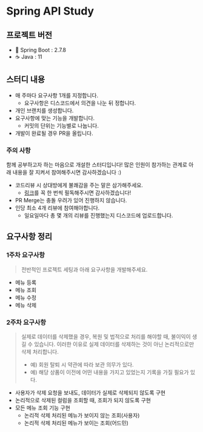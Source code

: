 # Spring API Study

## 프로젝트 버전

- 🍃 Spring Boot : 2.7.8
- ☕️ Java : 11

## 스터디 내용

- 매 주마다 요구사항 1개를 지정합니다.
  - 요구사항은 디스코드에서 의견을 나눈 뒤 정합니다.
- 개인 브랜치를 생성합니다.
- 요구사항에 맞는 기능을 개발합니다.
  - 커밋의 단위는 기능별로 나눕니다.
- 개발이 완료될 경우 PR을 올립니다.

### 주의 사항

함께 공부하고자 하는 마음으로 개설한 스터디입니다!
많은 인원이 참가하는 관계로 아래 내용을 잘 지켜서 참여해주시면 감사하겠습니다 :)

- 코드리뷰 시 상대방에게 불쾌감을 주는 말은 삼가해주세요.
  - [링크](https://tech.kakao.com/2022/03/17/2022-newkrew-onboarding-codereview/)를 꼭 한 번씩 필독해주시면 감사하겠습니다!
- PR Merge는 충돌 우려가 있어 진행하지 않습니다.
- 인당 최소 4개 리뷰에 참여해야합니다.
  - 일요일마다 총 몇 개의 리뷰를 진행했는지 디스코드에 업로드합니다.

## 요구사항 정리

### 1주차 요구사항

> 전반적인 프로젝트 세팅과 아래 요구사항을 개발해주세요.

- 메뉴 등록
- 메뉴 조회
- 메뉴 수정
- 메뉴 삭제

### 2주차 요구사항

> 실제로 데이터를 삭제했을 경우, 복원 및 법적으로 처리를 해야할 때, 불이익이 생길 수 있습니다.
> 이러한 이유로 실제 데이터를 삭제하는 것이 아닌 논리적으로만 삭제 처리합니다.
> - 예) 회원 탈퇴 시 약관에 따라 보관 의무가 있다.
> - 예) 해당 상품이 이전에 어떤 내용을 가지고 있었는지 기록을 가질 필요가 있다.

- 사용자가 삭제 요청을 보내도, 데이터가 실제로 삭제되지 않도록 구현
- 논리적으로 삭제된 컬럼을 조회할 때, 조회가 되지 않도록 구현
- 모든 메뉴 조회 기능 구현
  - 논리적 삭제 처리된 메뉴가 보이지 않는 조회(사용자)
  - 논리적 삭제 처리된 메뉴가 보이는 조회(어드민)